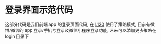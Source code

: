 # 登录界面示范代码

这部分代码是我们前端 app 的登录页面代码, 在 [L120](https://github.com/lymanlai/fe-code-demo/blob/master/login.vue#L120) 使用了策略模式, 目前有微博/微信的 app 登录/手机号登录及微信小程序登录功能, 未来可以添加更多策略在 login 目录下
